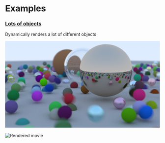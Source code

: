 # Examples

### [Lots of objects](/examples/scenes/lots_of_objects/)
Dynamically renders a lot of different objects

![Rendered result](/examples/scenes/lots_of_objects/output/frame-0.png)

![Rendered movie](/examples/scenes/lots_of_objects/output/video.gif)